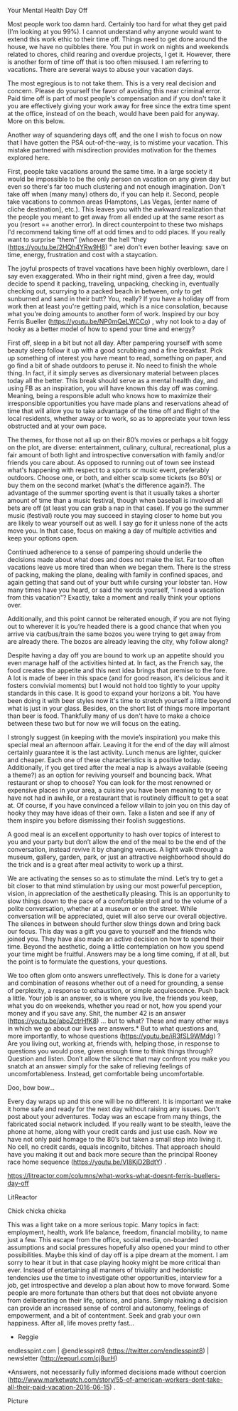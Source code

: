 Your Mental Health Day Off




Most people work too damn hard. Certainly too hard for what they get paid (I’m looking at you 99%). I cannot understand why anyone would want to extend this work ethic to their time off. Things need to get done around the house, we have no quibbles there. You put in work on nights and weekends related to chores, child rearing and overdue projects, I get it. However, there is another form of time off that is too often misused. I am referring to vacations. There are several ways to abuse your vacation days.


The most egregious is to not take them. This is a very real decision and concern. Please do yourself the favor of avoiding this near criminal error. Paid time off is part of most people's compensation and if you don't take it you are effectively giving your work away for free since the extra time spent at the office, instead of on the beach, would have been paid for anyway. More on this below.


Another way of squandering days off, and the one I wish to focus on now that I have gotten the PSA out-of-the-way, is to mistime your vacation. This mistake partnered with misdirection provides motivation for the themes explored here.


First, people take vacations around the same time. In a large society it would be impossible to be the only person on vacation on any given day but even so there's far too much clustering and not enough imagination. Don't take off when (many many) others do, if you can help it. Second, people take vacations to common areas (Hamptons, Las Vegas, [enter name of cliche destination], etc.). This leaves you with the awkward realization that the people you meant to get away from all ended up at the same resort as you (resort == another error). In direct counterpoint to these two mishaps I'd recommend taking time off at odd times and to odd places. If you really want to surprise “them” (whoever the hell “they (https://youtu.be/2HQh4YRw9H8) ” are) don't even bother leaving: save on time, energy, frustration and cost with a staycation.


The joyful prospects of travel vacations have been highly overblown, dare I say even exaggerated. Who in their right mind, given a free day, would decide to spend it packing, traveling, unpacking, checking in, eventually checking out, scurrying to a packed beach in between, only to get sunburned and sand in their butt? You, really? If you have a holiday off from work then at least you're getting paid, which is a nice consolation, because what you're doing amounts to another form of work. Inspired by our boy Ferris Bueller (https://youtu.be/NP0mQeLWCCo) , why not look to a day of hooky as a better model of how to spend your time and energy?


First off, sleep in a bit but not all day. After pampering yourself with some beauty sleep follow it up with a good scrubbing and a fine breakfast. Pick up something of interest you have meant to read, something on paper, and go find a bit of shade outdoors to peruse it. No need to finish the whole thing. In fact, if it simply serves as diversionary material between places today all the better. This break should serve as a mental health day, and using FB as an inspiration, you will have known this day off was coming. Meaning, being a responsible adult who knows how to maximize their irresponsible opportunities you have made plans and reservations ahead of time that will allow you to take advantage of the time off and flight of the local residents, whether away or to work, so as to appreciate your town less obstructed and at your own pace.


The themes, for those not all up on their 80’s movies or perhaps a bit foggy on the plot, are diverse: entertainment, culinary, cultural, recreational, plus a fair amount of both light and introspective conversation with family and/or friends you care about. As opposed to running out of town see instead what's happening with respect to a sports or music event, preferably outdoors. Choose one, or both, and either scalp some tickets (so 80’s) or buy them on the second market (what's the difference again?). The advantage of the summer sporting event is that it usually takes a shorter amount of time than a music festival, though when baseball is involved all bets are off (at least you can grab a nap in that case).  If you go the summer music (festival) route you may succeed in staying closer to home but you are likely to wear yourself out as well. I say go for it unless none of the acts move you. In that case, focus on making a day of multiple activities and keep your options open.


Continued adherence to a sense of pampering should underlie the decisions made about what does and does not make the list. Far too often vacations leave us more tired than when we began them. There is the stress of packing, making the plane, dealing with family in confined spaces, and again getting that sand out of your butt while cursing your lobster tan. How many times have you heard, or said the words yourself, "I need a vacation from this vacation"? Exactly, take a moment and really think your options over.


Additionally, and this point cannot be reiterated enough, if you are not flying out to wherever it is you’re headed there is a good chance that when you arrive via car/bus/train the same bozos you were trying to get away from are already there. The bozos are already leaving the city, why follow along?


Despite having a day off you are bound to work up an appetite should you even manage half of the activities hinted at. In fact, as the French say, the food creates the appetite and this next idea brings that premise to the fore. A lot is made of beer in this space (and for good reason, it's delicious and it fosters convivial moments) but I would not hold too tightly to your uppity standards in this case. It is good to expand your horizons a bit. You have been doing it with beer styles now it's time to stretch yourself a little beyond what is just in your glass. Besides, on the short list of things more important than beer is food. Thankfully many of us don't have to make a choice between these two but for now we will focus on the eating.


I strongly suggest (in keeping with the movie’s inspiration) you make this special meal an afternoon affair. Leaving it for the end of the day will almost certainly guarantee it is the last activity. Lunch menus are lighter, quicker and cheaper. Each one of these characteristics is a positive today. Additionally, if you get tired after the meal a nap is always available (seeing a theme?) as an option for reviving yourself and bouncing back. What restaurant or shop to choose? You can look for the most renowned or expensive places in your area, a cuisine you have been meaning to try or have not had in awhile, or a restaurant that is routinely difficult to get a seat at. Of course, if you have convinced a fellow villain to join you on this day of hooky they may have ideas of their own. Take a listen and see if any of them inspire you before dismissing their foolish suggestions.


A good meal is an excellent opportunity to hash over topics of interest to you and your party but don’t allow the end of the meal to be the end of the conversation, instead revive it by changing venues. A light walk through a museum, gallery, garden, park, or just an attractive neighborhood should do the trick and is a great after meal activity to work up a thirst.


We are activating the senses so as to stimulate the mind. Let’s try to get a bit closer to that mind stimulation by using our most powerful perception, vision, in appreciation of the aesthetically pleasing. This is an opportunity to slow things down to the pace of a comfortable stroll and to the volume of a polite conversation, whether at a museum or on the street. While conversation will be appreciated, quiet will also serve our overall objective. The silences in between should further slow things down and bring back our focus. This day was a gift you gave to yourself and the friends who joined you. They have also made an active decision on how to spend their time. Beyond the aesthetic, doing a little contemplation on how you spend your time might be fruitful. Answers may be a long time coming, if at all, but the point is to formulate the questions, your questions.


We too often glom onto answers unreflectively. This is done for a variety and combination of reasons whether out of a need for grounding, a sense of perplexity, a response to exhaustion, or simple acquiescence. Push back a little. Your job is an answer, so is where you live, the friends you keep, what you do on weekends, whether you read or not, how you spend your money and if you save any. Shit, the number 42 is an answer (https://youtu.be/aboZctrHfK8) … but to what? These and many other ways in which we go about our lives are answers.* But to what questions and, more importantly, to whose questions (https://youtu.be/iR3fSL9WMdg) ? Are you living out, working at, friends with, helping those, in response to questions you would pose, given enough time to think things through? Question and listen. Don’t allow the silence that may confront you make you snatch at an answer simply for the sake of relieving feelings of uncomfortableness. Instead, get comfortable being uncomfortable.


Doo, bow bow…


Every day wraps up and this one will be no different. It is important we make it home safe and ready for the next day without raising any issues. Don't post about your adventures. Today was an escape from many things, the fabricated social network included. If you really want to be stealth, leave the phone at home, along with your credit cards and just use cash. Now we have not only paid homage to the 80’s but taken a small step into living it. No cell, no credit cards, equals incognito, bitches. That approach should have you making it out and back more secure than the principal Rooney race home sequence (https://youtu.be/VI8KjD2BdtY) .


https://litreactor.com/columns/what-works-what-doesnt-ferris-buellers-day-off

LitReactor


Chick chicka chicka


This was a light take on a more serious topic. Many topics in fact: employment, health, work life balance, freedom, financial mobility, to name just a few. This escape from the office, social media, on-boarded assumptions and social pressures hopefully also opened your mind to other possibilities. Maybe this kind of day off is a pipe dream at the moment. I am sorry to hear it but in that case playing hooky might be more critical than ever. Instead of entertaining all manners of triviality and hedonistic tendencies use the time to investigate other opportunities, interview for a job, get introspective and develop a plan about how to move forward. Some people are more fortunate than others but that does not obviate anyone from deliberating on their life, options, and plans. Simply making a decision can provide an increased sense of control and autonomy, feelings of empowerment, and a bit of contentment. Seek and grab your own happiness. After all, life moves pretty fast…


- Reggie

endlesspint.com | @endlesspint8 (https://twitter.com/endlesspint8)  | newsletter (http://eepurl.com/cj8urH)

*Answers, not necessarily fully informed decisions made without coercion (http://www.marketwatch.com/story/55-of-american-workers-dont-take-all-their-paid-vacation-2016-06-15) .


Picture

